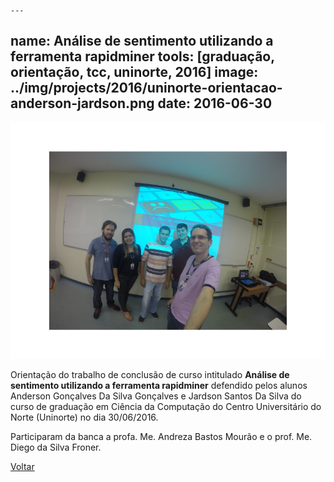 	---
name:  	Análise de sentimento utilizando a ferramenta rapidminer
tools: 	[graduação, orientação, tcc, uninorte, 2016]
image: 	../img/projects/2016/uninorte-orientacao-anderson-jardson.png
date: 	2016-06-30
---

![](../img/projects/2016/uninorte-orientacao-anderson-jardson.png)

Orientação do trabalho de conclusão de curso intitulado **Análise de sentimento utilizando a ferramenta rapidminer** defendido pelos alunos Anderson Gonçalves Da Silva Gonçalves e Jardson Santos Da Silva do curso de graduação em Ciência da Computação do Centro Universitário do Norte (Uninorte) no dia 30/06/2016. 

Participaram da banca a profa. Me. Andreza Bastos Mourão e o prof. Me. Diego da Silva Froner. 

<p class="text-center">
	<a class="btn btn-outline-primary mt-1" href="{{ site.baseurl }}/projects/">Voltar</a>
</p>


